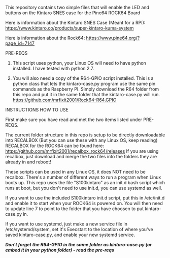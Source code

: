 This repository contains two simple files that will enable the LED and buttons on the Kintaro SNES case for the Pine64 ROCK64 Board

Here is information about the Kintaro SNES Case (Meant for a RPI): https://www.kintaro.co/products/super-kintaro-kuma-system

Here is information about the Rock64: https://www.pine64.org/?page_id=7147

PRE-REQS

1) This script uses python, your Linux OS will need to have python installed. I have tested with python 2.7.

2) You will also need a copy of the R64-GPIO script installed. This is a python class that lets the kintaro-case.py program use the same pin commands as the Raspberry PI. Simply download the R64 folder from this repo and put it in the same folder that the kintaro-case.py will run. https://github.com/mrfixit2001/Rock64-R64.GPIO


INSTRUCTIONS HOW TO USE

First make sure you have read and met the two items listed under PRE-REQS.

The current folder structure in this repo is setup to be directly downloadable into RECALBOX (But you can use these with any Linux OS, keep reading)
RECALBOX for the ROCK64 can be found here: https://github.com/mrfixit2001/recalbox_rock64/releases
If you are using recalbox, just download and merge the two files into the folders they are already in and reboot!

These scripts can be used in any Linux OS, it does NOT need to be recalbox. There's a number of different ways to run a program when Linux boots up. This repo uses the file "S100kintaro" as an init.d bash script which runs at boot, but you don't need to use init.d, you can use systemd as well. 

If you want to use the included S100kintaro init.d script, put this in /etc/init.d and enable it to start when your ROCK64 is powered on. You will then need to update line 7 to point to the folder that you have choosen to put kintaro-case.py in. 

If you want to use systemd, just make a new service file in /etc/systemd/system, set it's Execstart to the location of where you've saved kintaro-case.py, and enable your new systemd service.

***Don't forget the R64-GPIO in the same folder as kintaro-case.py (or embed it in your python folder) - read the pre-reqs***
